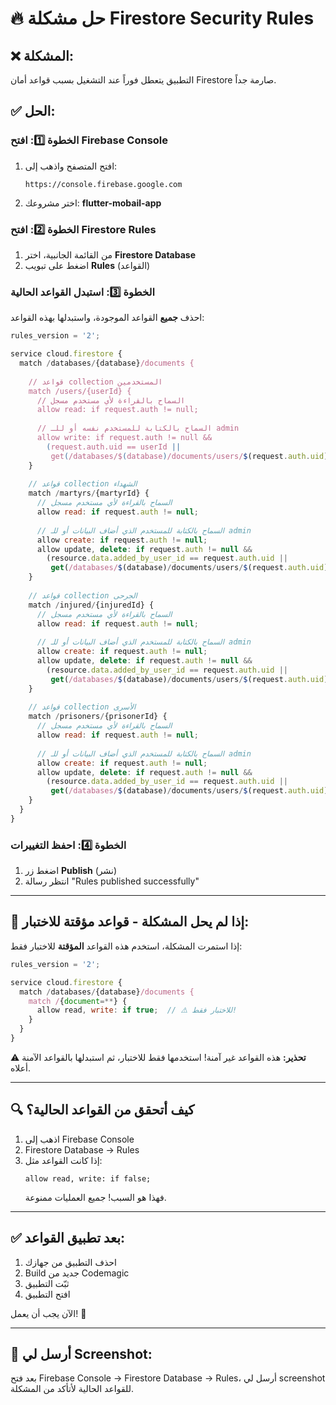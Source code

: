 # 🔥 حل مشكلة Firestore Security Rules

## ❌ **المشكلة:**
التطبيق يتعطل فوراً عند التشغيل بسبب قواعد أمان Firestore صارمة جداً.

## ✅ **الحل:**

### الخطوة 1️⃣: افتح Firebase Console

1. افتح المتصفح واذهب إلى:
   ```
   https://console.firebase.google.com
   ```

2. اختر مشروعك: **flutter-mobail-app**

### الخطوة 2️⃣: افتح Firestore Rules

1. من القائمة الجانبية، اختر **Firestore Database**
2. اضغط على تبويب **Rules** (القواعد)

### الخطوة 3️⃣: استبدل القواعد الحالية

احذف **جميع** القواعد الموجودة، واستبدلها بهذه القواعد:

```javascript
rules_version = '2';

service cloud.firestore {
  match /databases/{database}/documents {
    
    // قواعد collection المستخدمين
    match /users/{userId} {
      // السماح بالقراءة لأي مستخدم مسجل
      allow read: if request.auth != null;
      
      // السماح بالكتابة للمستخدم نفسه أو للـ admin
      allow write: if request.auth != null && 
        (request.auth.uid == userId || 
         get(/databases/$(database)/documents/users/$(request.auth.uid)).data.userType == 'admin');
    }
    
    // قواعد collection الشهداء
    match /martyrs/{martyrId} {
      // السماح بالقراءة لأي مستخدم مسجل
      allow read: if request.auth != null;
      
      // السماح بالكتابة للمستخدم الذي أضاف البيانات أو للـ admin
      allow create: if request.auth != null;
      allow update, delete: if request.auth != null && 
        (resource.data.added_by_user_id == request.auth.uid || 
         get(/databases/$(database)/documents/users/$(request.auth.uid)).data.userType == 'admin');
    }
    
    // قواعد collection الجرحى
    match /injured/{injuredId} {
      // السماح بالقراءة لأي مستخدم مسجل
      allow read: if request.auth != null;
      
      // السماح بالكتابة للمستخدم الذي أضاف البيانات أو للـ admin
      allow create: if request.auth != null;
      allow update, delete: if request.auth != null && 
        (resource.data.added_by_user_id == request.auth.uid || 
         get(/databases/$(database)/documents/users/$(request.auth.uid)).data.userType == 'admin');
    }
    
    // قواعد collection الأسرى
    match /prisoners/{prisonerId} {
      // السماح بالقراءة لأي مستخدم مسجل
      allow read: if request.auth != null;
      
      // السماح بالكتابة للمستخدم الذي أضاف البيانات أو للـ admin
      allow create: if request.auth != null;
      allow update, delete: if request.auth != null && 
        (resource.data.added_by_user_id == request.auth.uid || 
         get(/databases/$(database)/documents/users/$(request.auth.uid)).data.userType == 'admin');
    }
  }
}
```

### الخطوة 4️⃣: احفظ التغييرات

1. اضغط زر **Publish** (نشر)
2. انتظر رسالة "Rules published successfully"

---

## 🔴 **إذا لم يحل المشكلة - قواعد مؤقتة للاختبار:**

إذا استمرت المشكلة، استخدم هذه القواعد **المؤقتة** للاختبار فقط:

```javascript
rules_version = '2';

service cloud.firestore {
  match /databases/{database}/documents {
    match /{document=**} {
      allow read, write: if true;  // ⚠️ للاختبار فقط!
    }
  }
}
```

⚠️ **تحذير:** هذه القواعد غير آمنة! استخدمها فقط للاختبار، ثم استبدلها بالقواعد الآمنة أعلاه.

---

## 🔍 **كيف أتحقق من القواعد الحالية؟**

1. اذهب إلى Firebase Console
2. Firestore Database → Rules
3. إذا كانت القواعد مثل:
   ```
   allow read, write: if false;
   ```
   فهذا هو السبب! جميع العمليات ممنوعة.

---

## ✅ **بعد تطبيق القواعد:**

1. احذف التطبيق من جهازك
2. Build جديد من Codemagic
3. ثبّت التطبيق
4. افتح التطبيق

الآن يجب أن يعمل! 🎉

---

## 📸 **أرسل لي Screenshot:**

بعد فتح Firebase Console → Firestore Database → Rules، أرسل لي screenshot للقواعد الحالية لأتأكد من المشكلة.